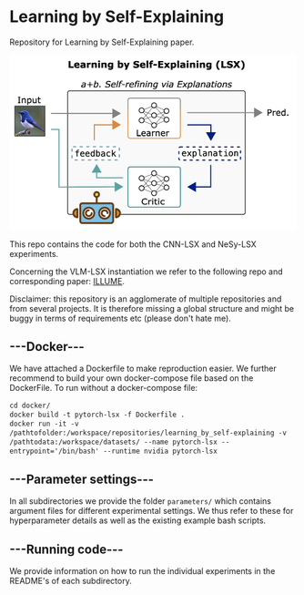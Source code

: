 # Learning by Self-Explaining
Repository for Learning by Self-Explaining paper.

![Learning by Self-Explaining (LSX)](figures/main_fig.png "Learning by Self-Explaining")

This repo contains the code for both the CNN-LSX and NeSy-LSX experiments.

Concerning the VLM-LSX instantiation we refer to the following repo and corresponding paper: [ILLUME](https://github.com/ml-research/ILLUME).

Disclaimer: this repository is an agglomerate of multiple repositories and from several projects. 
It is therefore missing a global structure and might be buggy in terms of requirements etc (please don't hate me). 

## ---Docker---
We have attached a Dockerfile to make reproduction easier. We further recommend to build your own docker-compose file 
based on the DockerFile. To run without a docker-compose file:
```
cd docker/
docker build -t pytorch-lsx -f Dockerfile .
docker run -it -v /pathtofolder:/workspace/repositories/learning_by_self-explaining -v /pathtodata:/workspace/datasets/ --name pytorch-lsx --entrypoint='/bin/bash' --runtime nvidia pytorch-lsx
```

## ---Parameter settings---
In all subdirectories we provide the folder ```parameters/``` which contains argument files for different experimental 
settings. We thus refer to these for hyperparameter details as well as the existing example bash scripts. 

## ---Running code---
We provide information on how to run the individual experiments in the README's of each subdirectory.


